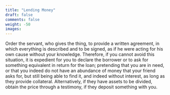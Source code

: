 ```yaml
---
title: "Lending Money"
draft: false
comments: false
weight: -50
images:
---
```


Order the servant, who gives the thing, to provide a written agreement, in which everything is described and to be signed, as if he were acting for his own cause without your knowledge. Therefore, if you cannot avoid this situation, it is expedient for you to declare the borrower or to ask for something equivalent in return for the loan; pretending that you are in need, or that you indeed do not have an abundance of money that your friend asks for, but still being able to find it, and indeed without interest, as long as they provide collateral. Alternatively, if they have assets to be divided, obtain the price through a testimony, if they deposit something with you.